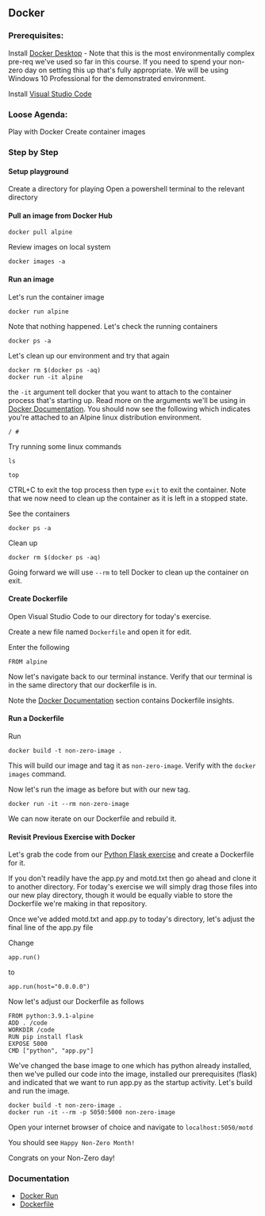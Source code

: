 ## Docker

### Prerequisites:

Install [Docker Desktop](https://hub.docker.com/editions/community/docker-ce-desktop-windows)
    - Note that this is the most environmentally complex pre-req we've used so far in this course. If you need to spend your non-zero day on setting this up that's fully appropriate. We will be using Windows 10 Professional for the demonstrated environment.

Install [Visual Studio Code](https://code.visualstudio.com/)


### Loose Agenda:

Play with Docker
Create container images


### Step by Step

#### Setup playground

Create a directory for playing
Open a powershell terminal to the relevant directory


#### Pull an image from Docker Hub

```
docker pull alpine
```

Review images on local system

```
docker images -a
```


#### Run an image

Let's run the container image
```
docker run alpine
```

Note that nothing happened. Let's check the running containers
```
docker ps -a
```

Let's clean up our environment and try that again
```
docker rm $(docker ps -aq)
docker run -it alpine
```

the ```-it``` argument tell docker that you want to attach to the container process that's starting up. Read more on the arguments we'll be using in [Docker Documentation](#Documentation). You should now see the following which indicates you're attached to an Alpine linux distribution environment.
```
/ #
```

Try running some linux commands

```
ls
```

```
top
```

CTRL+C to exit the top process then type ```exit``` to exit the container. Note that we now need to clean up the container as it is left in a stopped state.

See the containers
```
docker ps -a
```

Clean up
```
docker rm $(docker ps -aq)
```

Going forward we will use ```--rm``` to tell Docker to clean up the container on exit.


#### Create Dockerfile

Open Visual Studio Code to our directory for today's exercise. 

Create a new file named ```Dockerfile``` and open it for edit.

Enter the following
```
FROM alpine

```

Now let's navigate back to our terminal instance. Verify that our terminal is in the same directory that our dockerfile is in.

Note the [Docker Documentation](#Documentation) section contains Dockerfile insights.


#### Run a Dockerfile

Run
```
docker build -t non-zero-image .

```

This will build our image and tag it as ```non-zero-image```. Verify with the ```docker images``` command.

Now let's run the image as before but with our new tag.
```
docker run -it --rm non-zero-image

```

We can now iterate on our Dockerfile and rebuild it.  


#### Revisit Previous Exercise with Docker

Let's grab the code from our [Python Flask exercise](https://github.com/Non-Zero-Days/basic-flask) and create a Dockerfile for it.

If you don't readily have the app.py and motd.txt then go ahead and clone it to another directory. For today's exercise we will simply drag those files into our new play directory, though it would be equally viable to store the Dockerfile we're making in that repository.

Once we've added motd.txt and app.py to today's directory, let's adjust the final line of the app.py file

Change
```
app.run()
```

to

```
app.run(host="0.0.0.0")
```

Now let's adjust our Dockerfile as follows
```
FROM python:3.9.1-alpine
ADD . /code
WORKDIR /code
RUN pip install flask
EXPOSE 5000
CMD ["python", "app.py"]

```

We've changed the base image to one which has python already installed, then we've pulled our code into the image, installed our prerequisites (flask) and indicated that we want to run app.py as the startup activity. Let's build and run the image.

```
docker build -t non-zero-image .
docker run -it --rm -p 5050:5000 non-zero-image

```

Open your internet browser of choice and navigate to ```localhost:5050/motd```

You should see ```Happy Non-Zero Month!```

Congrats on your Non-Zero day!


### Documentation
- [Docker Run](https://docs.docker.com/engine/reference/commandline/run/)
- [Dockerfile](https://docs.docker.com/engine/reference/builder/)

